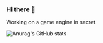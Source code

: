 ### Hi there 👋

Working on a game engine in secret.

![Anurag's GitHub stats](https://github-readme-stats.vercel.app/api?username=AlmartDev&show_icons=true&theme=dark)

